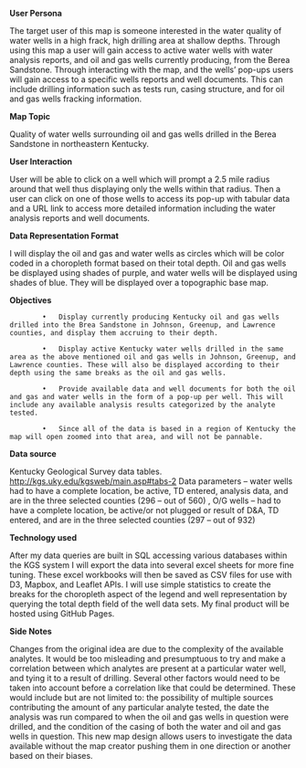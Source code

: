 <b>User Persona</b>

The target user of this map is someone interested in the water quality of water wells in a high frack, high drilling area at shallow depths. Through using this map a user will gain access to active water wells with water analysis reports, and oil and gas wells currently producing, from the Berea Sandstone. Through interacting with the map, and the wells’ pop-ups users will gain access to a specific wells reports and well documents. This can include drilling information such as tests run, casing structure, and for oil and gas wells fracking information. 

<b>Map Topic</b>

Quality of water wells surrounding oil and gas wells drilled in the Berea Sandstone in northeastern Kentucky. 

<b>User Interaction</b>

User will be able to click on a well which will prompt a 2.5 mile radius around that well thus displaying only the wells within that radius. Then a user can click on one of those wells to access its pop-up with tabular data and a URL link to access more detailed information including the water analysis reports and well documents. 

<b>Data Representation Format</b>

I will display the oil and gas and water wells as circles which will be color coded in a choropleth format based on their total depth. Oil and gas wells be displayed using shades of purple, and water wells will be displayed using shades of blue. They will be displayed over a topographic base map. 

<b>Objectives</b> 

            •	Display currently producing Kentucky oil and gas wells drilled into the Brea Sandstone in Johnson, Greenup, and Lawrence counties, and display them accruing to their depth.

            •	Display active Kentucky water wells drilled in the same area as the above mentioned oil and gas wells in Johnson, Greenup, and Lawrence counties. These will also be displayed according to their depth using the same breaks as the oil and gas wells. 

            •	Provide available data and well documents for both the oil and gas and water wells in the form of a pop-up per well. This will include any available analysis results categorized by the analyte tested.

            •	Since all of the data is based in a region of Kentucky the map will open zoomed into that area, and will not be pannable. 

<b>Data source</b>

Kentucky Geological Survey data tables. http://kgs.uky.edu/kgsweb/main.asp#tabs-2
Data parameters – water wells had to have a complete location, be active, TD entered, analysis data, and are in the three selected counties (296 – out of 560) , O/G wells – had to have a complete location, be active/or not plugged or result of D&A, TD entered,  and are in the three selected counties (297 – out of 932)

<b>Technology used</b>

After my data queries are built in SQL accessing various databases within the KGS system I will export the data into several excel sheets for more fine tuning. These excel workbooks will then be saved as CSV files for use with D3, Mapbox, and Leaflet APIs. I will use simple statistics to create the breaks for the choropleth aspect of the legend and well representation by querying the total depth field of the well data sets. My final product will be hosted using GitHub Pages.

<b>Side Notes</b>

Changes from the original idea are due to the complexity of the available analytes. It would be too misleading and presumptuous to try and make a correlation between which analytes are present at a particular water well, and tying it to a result of drilling. Several other factors would need to be taken into account before a correlation like that could be determined. These would include but are not limited to: the possibility of multiple sources contributing the amount of any particular analyte tested, the date the analysis was run compared to when the oil and gas wells in question were drilled, and the condition of the casing of both the water and oil and gas wells in question. This new map design allows users to investigate the data available without the map creator pushing them in one direction or another based on their biases. 
